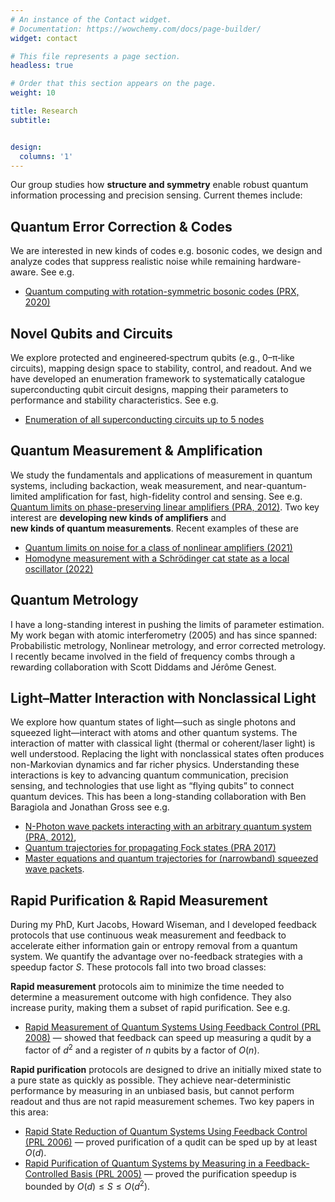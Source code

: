 ```yaml
---
# An instance of the Contact widget.
# Documentation: https://wowchemy.com/docs/page-builder/
widget: contact

# This file represents a page section.
headless: true

# Order that this section appears on the page.
weight: 10

title: Research
subtitle:


design:
  columns: '1'
---
```


Our group studies how **structure and symmetry** enable robust quantum information processing and precision sensing. Current themes include:

## Quantum Error Correction & Codes
We are interested in new kinds of codes e.g. bosonic codes, we design and analyze codes that suppress realistic noise while remaining hardware-aware. See e.g.
- [Quantum computing with rotation-symmetric bosonic codes (PRX, 2020)](https://doi.org/10.1103/PhysRevX.10.011058)  


## Novel Qubits and Circuits
We explore protected and engineered‑spectrum qubits (e.g., 0–π‑like circuits), mapping design space to stability, control, and readout.  And we have developed an enumeration framework to systematically catalogue superconducting qubit circuit designs, mapping their parameters to performance and stability characteristics. See e.g.
- [Enumeration of all superconducting circuits up to 5 nodes](https://arxiv.org/abs/2410.18497)  


## Quantum Measurement & Amplification
We study the fundamentals and applications of measurement in quantum systems, including backaction, weak measurement, and near-quantum-limited amplification for fast, high-fidelity control and sensing.  See e.g. [Quantum limits on phase-preserving linear amplifiers
 (PRA, 2012)](https://arxiv.org/abs/1208.5174). Two key interest are **developing new kinds of amplifiers** and  
**new kinds of quantum measurements**.  Recent examples of these are
- [Quantum limits on noise for a class of nonlinear amplifiers (2021)](https://arxiv.org/abs/2010.13851)  
- [Homodyne measurement with a Schrödinger cat state as a local oscillator (2022)](https://arxiv.org/abs/2207.10210)  


## Quantum Metrology
I have a long-standing interest in pushing the limits of parameter estimation. My work began with atomic interferometry (2005) and has since spanned:  Probabilistic metrology, Nonlinear metrology, and error corrected metrology. I recently became involved in the field of frequency combs through a rewarding collaboration with Scott Diddams and Jérôme Genest.

  
 ## Light–Matter Interaction with Nonclassical Light
We explore how quantum states of light—such as single photons and squeezed light—interact with atoms and other quantum systems. The interaction of matter with classical light (thermal or coherent/laser light) is well understood. Replacing the light with nonclassical states often produces non-Markovian dynamics and far richer physics. Understanding these interactions is key to advancing quantum communication, precision sensing, and technologies that use light as “flying qubits” to connect quantum devices. This has been a long-standing collaboration with Ben Baragiola and Jonathan Gross see e.g.
- [N-Photon wave packets interacting with an arbitrary quantum system (PRA, 2012)](https://doi.org/10.1103/PhysRevA.86.013811), 
- [Quantum trajectories for propagating Fock states (PRA 2017)](https://doi.org/10.1103/PhysRevA.96.023819)
- [Master equations and quantum trajectories for (narrowband) squeezed wave packets](https://doi.org/10.1103/PhysRevA.105.023721).


## Rapid Purification & Rapid Measurement
During my PhD, Kurt Jacobs, Howard Wiseman, and I developed feedback protocols that use continuous weak measurement and feedback to accelerate either information gain or entropy removal from a quantum system. We quantify the advantage over no-feedback strategies with a speedup factor $S$. These protocols fall into two broad classes:  

**Rapid measurement** protocols aim to minimize the time needed to determine a measurement outcome with high confidence. They also increase purity, making them a subset of rapid purification.   See e.g.
- [Rapid Measurement of Quantum Systems Using Feedback Control (PRL 2008)](https://doi.org/10.1103/PhysRevLett.100.160503) — showed that feedback can speed up measuring a qudit by a factor of $d^2$ and a register of $n$ qubits by a factor of $O(n)$.

**Rapid purification** protocols are designed to drive an initially mixed state to a pure state as quickly as possible. They achieve near-deterministic performance by measuring in an unbiased basis, but cannot perform readout and thus are not rapid measurement schemes.  Two key papers in this area:  
- [Rapid State Reduction of Quantum Systems Using Feedback Control (PRL 2006)](https://journals.aps.org/prl/abstract/10.1103/PhysRevLett.92.223602) — proved purification of a qudit can be sped up by at least $O(d)$.  
- [Rapid Purification of Quantum Systems by Measuring in a Feedback-Controlled Basis (PRL 2005)](https://journals.aps.org/prl/abstract/10.1103/PhysRevLett.94.010401) — proved the purification speedup is bounded by $O(d) \le S \le O(d^2)$.



